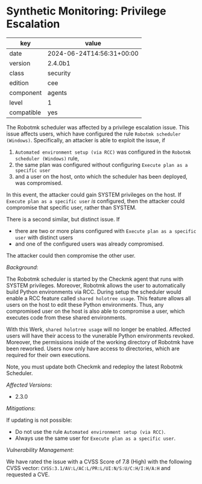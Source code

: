 [//]: # (werk v2)
# Synthetic Monitoring: Privilege Escalation

key        | value
---------- | ---
date       | 2024-06-24T14:56:31+00:00
version    | 2.4.0b1
class      | security
edition    | cee
component  | agents
level      | 1
compatible | yes

The Robotmk scheduler was affected by a privilege escalation issue. This issue affects users, which
have configured the rule `Robotmk scheduler (Windows)`. Specifically, an attacker is able to exploit
the issue, if

1. `Automated environment setup (via RCC)` was configured in the `Robotmk scheduler (Windows)` rule,
2. the same plan was configured without configuring `Execute plan as a specific user`
3. and a user on the host, onto which the scheduler has been deployed, was compromised.

In this event, the attacker could gain SYSTEM privileges on the host. If `Execute plan as a specific
user` _is_ configured, then the attacker could compromise that specific user, rather than SYSTEM.

There is a second similar, but distinct issue. If

- there are two or more plans configured with `Execute plan as a specific user` with distinct users
- and one of the configured users was already compromised.

The attacker could then compromise the other user.

*Background*:

The Robotmk scheduler is started by the Checkmk agent that runs with SYSTEM privileges.
Moreover, Robotmk allows the user to automatically build Python environments via RCC. During setup
the scheduler would enable a RCC feature called `shared holotree usage`. This feature allows all
users on the host to edit these Python environments. Thus, any compromised user on the host is also
able to compromise a user, which executes code from these shared environments.

With this Werk, `shared holotree usage` will no longer be enabled. Affected users will have their
access to the vunerable Python environments revoked. Moreover, the permissions inside of the working
directory of Robotmk have been reworked. Users now only have access to directories, which are
required for their own executions.

Note, you must update both Checkmk and redeploy the latest Robotmk Scheduler.

*Affected Versions*:

* 2.3.0

*Mitigations*:

If updating is not possible:

* Do not use the rule `Automated environment setup (via RCC)`.
* Always use the same user for `Execute plan as a specific user`.

*Vulnerability Management*:

We have rated the issue with a CVSS Score of 7.8 (High) with the following CVSS vector:
`CVSS:3.1/AV:L/AC:L/PR:L/UI:N/S:U/C:H/I:H/A:H` and requested a CVE.
